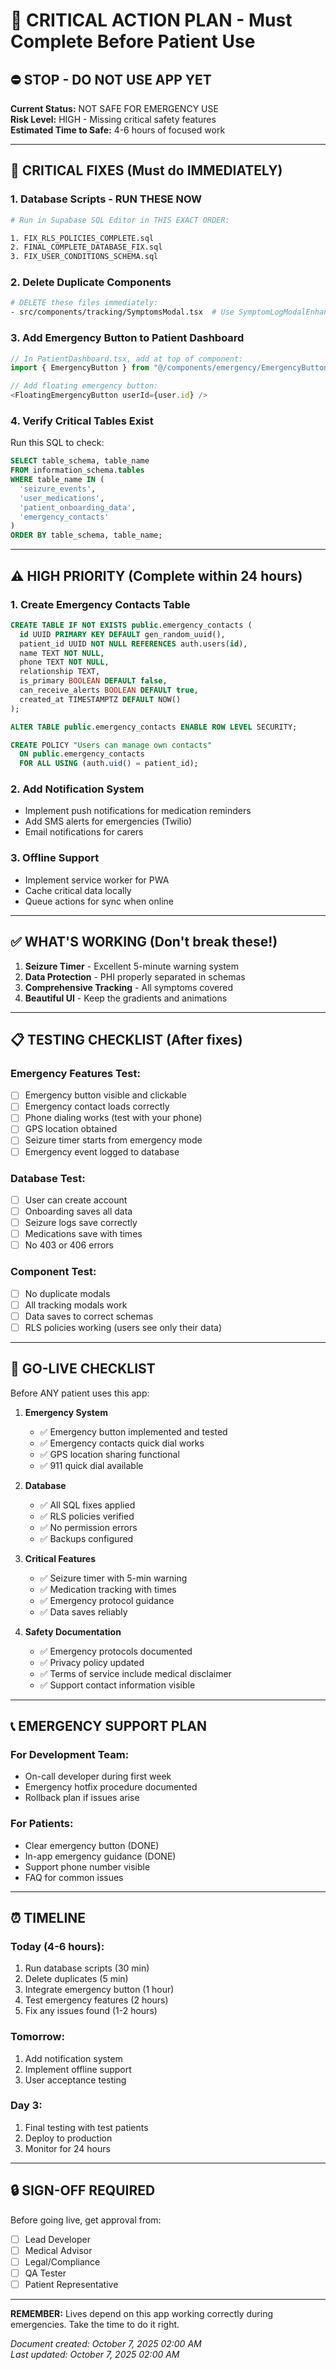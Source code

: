 # 🚨 CRITICAL ACTION PLAN - Must Complete Before Patient Use

## ⛔ STOP - DO NOT USE APP YET

**Current Status:** NOT SAFE FOR EMERGENCY USE  
**Risk Level:** HIGH - Missing critical safety features  
**Estimated Time to Safe:** 4-6 hours of focused work

---

## 🔴 CRITICAL FIXES (Must do IMMEDIATELY)

### 1. Database Scripts - RUN THESE NOW
```bash
# Run in Supabase SQL Editor in THIS EXACT ORDER:

1. FIX_RLS_POLICIES_COMPLETE.sql
2. FINAL_COMPLETE_DATABASE_FIX.sql  
3. FIX_USER_CONDITIONS_SCHEMA.sql
```

### 2. Delete Duplicate Components
```bash
# DELETE these files immediately:
- src/components/tracking/SymptomsModal.tsx  # Use SymptomLogModalEnhanced.tsx instead
```

### 3. Add Emergency Button to Patient Dashboard
```typescript
// In PatientDashboard.tsx, add at top of component:
import { EmergencyButton } from "@/components/emergency/EmergencyButton";

// Add floating emergency button:
<FloatingEmergencyButton userId={user.id} />
```

### 4. Verify Critical Tables Exist
Run this SQL to check:
```sql
SELECT table_schema, table_name 
FROM information_schema.tables 
WHERE table_name IN (
  'seizure_events',
  'user_medications', 
  'patient_onboarding_data',
  'emergency_contacts'
)
ORDER BY table_schema, table_name;
```

---

## ⚠️ HIGH PRIORITY (Complete within 24 hours)

### 1. Create Emergency Contacts Table
```sql
CREATE TABLE IF NOT EXISTS public.emergency_contacts (
  id UUID PRIMARY KEY DEFAULT gen_random_uuid(),
  patient_id UUID NOT NULL REFERENCES auth.users(id),
  name TEXT NOT NULL,
  phone TEXT NOT NULL,
  relationship TEXT,
  is_primary BOOLEAN DEFAULT false,
  can_receive_alerts BOOLEAN DEFAULT true,
  created_at TIMESTAMPTZ DEFAULT NOW()
);

ALTER TABLE public.emergency_contacts ENABLE ROW LEVEL SECURITY;

CREATE POLICY "Users can manage own contacts"
  ON public.emergency_contacts
  FOR ALL USING (auth.uid() = patient_id);
```

### 2. Add Notification System
- Implement push notifications for medication reminders
- Add SMS alerts for emergencies (Twilio)
- Email notifications for carers

### 3. Offline Support
- Implement service worker for PWA
- Cache critical data locally
- Queue actions for sync when online

---

## ✅ WHAT'S WORKING (Don't break these!)

1. **Seizure Timer** - Excellent 5-minute warning system
2. **Data Protection** - PHI properly separated in schemas  
3. **Comprehensive Tracking** - All symptoms covered
4. **Beautiful UI** - Keep the gradients and animations

---

## 📋 TESTING CHECKLIST (After fixes)

### Emergency Features Test:
- [ ] Emergency button visible and clickable
- [ ] Emergency contact loads correctly
- [ ] Phone dialing works (test with your phone)
- [ ] GPS location obtained
- [ ] Seizure timer starts from emergency mode
- [ ] Emergency event logged to database

### Database Test:
- [ ] User can create account
- [ ] Onboarding saves all data
- [ ] Seizure logs save correctly
- [ ] Medications save with times
- [ ] No 403 or 406 errors

### Component Test:
- [ ] No duplicate modals
- [ ] All tracking modals work
- [ ] Data saves to correct schemas
- [ ] RLS policies working (users see only their data)

---

## 🚀 GO-LIVE CHECKLIST

Before ANY patient uses this app:

1. **Emergency System**
   - ✅ Emergency button implemented and tested
   - ✅ Emergency contacts quick dial works
   - ✅ GPS location sharing functional
   - ✅ 911 quick dial available

2. **Database**
   - ✅ All SQL fixes applied
   - ✅ RLS policies verified
   - ✅ No permission errors
   - ✅ Backups configured

3. **Critical Features**
   - ✅ Seizure timer with 5-min warning
   - ✅ Medication tracking with times
   - ✅ Emergency protocol guidance
   - ✅ Data saves reliably

4. **Safety Documentation**
   - ✅ Emergency protocols documented
   - ✅ Privacy policy updated
   - ✅ Terms of service include medical disclaimer
   - ✅ Support contact information visible

---

## 📞 EMERGENCY SUPPORT PLAN

### For Development Team:
- On-call developer during first week
- Emergency hotfix procedure documented
- Rollback plan if issues arise

### For Patients:
- Clear emergency button (DONE)
- In-app emergency guidance (DONE)
- Support phone number visible
- FAQ for common issues

---

## ⏰ TIMELINE

### Today (4-6 hours):
1. Run database scripts (30 min)
2. Delete duplicates (5 min)
3. Integrate emergency button (1 hour)
4. Test emergency features (2 hours)
5. Fix any issues found (1-2 hours)

### Tomorrow:
1. Add notification system
2. Implement offline support
3. User acceptance testing

### Day 3:
1. Final testing with test patients
2. Deploy to production
3. Monitor for 24 hours

---

## 🔒 SIGN-OFF REQUIRED

Before going live, get approval from:
- [ ] Lead Developer
- [ ] Medical Advisor
- [ ] Legal/Compliance
- [ ] QA Tester
- [ ] Patient Representative

---

**REMEMBER:** Lives depend on this app working correctly during emergencies. Take the time to do it right.

*Document created: October 7, 2025 02:00 AM*  
*Last updated: October 7, 2025 02:00 AM*
